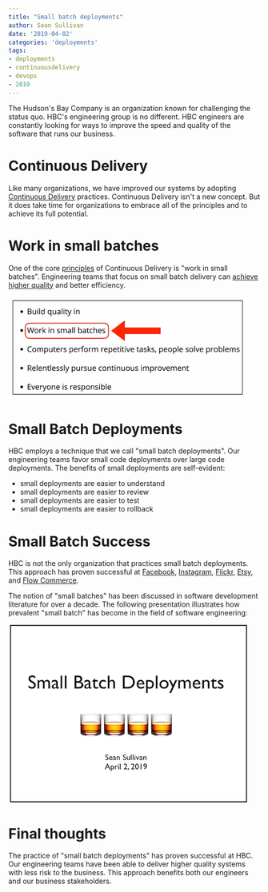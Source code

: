 ```yaml
---
title: "Small batch deployments"
author: Sean Sullivan
date: '2019-04-02'
categories: 'deployments'
tags:
- deployments
- continuousdelivery
- devops
- 2019
---
```


The Hudson's Bay Company is an organization known for challenging the status quo. HBC's engineering group is no different. HBC engineers are constantly looking for ways to improve the speed and quality of the software that runs our business.

# Continuous Delivery
Like many organizations, we have improved our systems by adopting [Continuous Delivery](https://continuousdelivery.com/) practices. Continuous Delivery isn't a new concept. But it does take time for organizations to embrace all of the principles and to achieve its full potential.

# Work in small batches
One of the core [principles](https://continuousdelivery.com/principles/) of Continuous Delivery is "work in small batches". Engineering teams that focus on small batch delivery can [achieve higher quality](https://www.youtube.com/watch?v=-OiOUwaRsXk) and better efficiency.

![principles-of-continuous-delivery](./assets/images/small-batch-deployments/principles-480.png)

# Small Batch Deployments

HBC employs a technique that we call "small batch deployments". Our engineering teams favor small code deployments over large code deployments. The benefits of small deployments are self-evident:
- small deployments are easier to understand
- small deployments are easier to review
- small deployments are easier to test
- small deployments are easier to rollback

# Small Batch Success

HBC is not the only organization that practices small batch deployments. This approach has proven successful at [Facebook](https://www.youtube.com/watch?v=nEmJ_5UHs1g), [Instagram](https://www.youtube.com/watch?v=XNJ30Vy5xSg), [Flickr](https://www.youtube.com/watch?v=LdOe18KhtT4), [Etsy](https://codeascraft.com/2010/05/20/quantum-of-deployment/), and [Flow Commerce](https://www.infoq.com/presentations/microservices-arch-infrastructure-cd).

The notion of "small batches" has been discussed in software development literature for over a decade. The following presentation illustrates how prevalent "small batch" has become in the field of software engineering:

[![small-batch-deployments-deck](./assets/images/small-batch-deployments/title-slide-480.png)](https://speakerdeck.com/sullis/small-batch-deployments-2019-04-02)

# Final thoughts

The practice of "small batch deployments" has proven successful at HBC. Our engineering teams have been able to deliver higher quality systems with less risk to the business. This approach benefits both our engineers and our business stakeholders.
